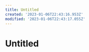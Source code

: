 ```yaml
---
title: Untitled
created: '2023-01-06T22:43:16.953Z'
modified: '2023-01-06T22:43:17.055Z'
---
```


# Untitled
